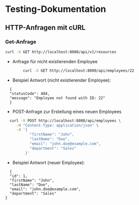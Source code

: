 # Testing-Dokumentation

## HTTP-Anfragen mit cURL

### Get-Anfrage

```sh
curl -X GET http://localhost:8080/api/v1/resources
```
- Anfrage für nicht existierenden Employee 
```sh
        curl -X GET http://localhost:8080/api/employees/22
```
- Beispiel Antwort (nicht existierender Employee):
```
  {
  "statusCode": 404,
  "message": "Employee not found with ID: 22"
  }
```
- POST-Anfrage zur Erstellung eines neuen Employees
```sh
  curl -X POST http://localhost:8080/api/employees \
     -H "Content-Type: application/json" \
     -d '{
           "firstName": "John",
           "lastName": "Doe",
           "email": "john.doe@example.com",
           "department": "Sales"
         }'
```
- Beispiel Antwort (neuer Employee):
```
  {
  "id": 1,
  "firstName": "John",
  "lastName": "Doe",
  "email": "john.doe@example.com",
  "department": "Sales"
}
```